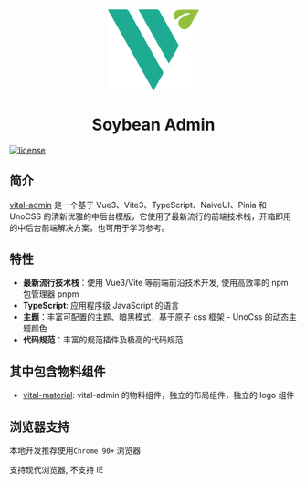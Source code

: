 <div align="center">
	<img src="./packages/vital-admin/public/logo.svg" style="width: 160px;"/>
	<h1>Soybean Admin</h1>
</div>

[![license](https://img.shields.io/badge/license-MIT-green.svg)](./LICENSE.txt) 

## 简介

[vital-admin](https://github.com/whr2349/vital-admin/tree/master) 是一个基于 Vue3、Vite3、TypeScript、NaiveUI、Pinia 和 UnoCSS 的清新优雅的中后台模版，它使用了最新流行的前端技术栈，开箱即用的中后台前端解决方案，也可用于学习参考。

## 特性

- **最新流行技术栈**：使用 Vue3/Vite 等前端前沿技术开发, 使用高效率的 npm 包管理器 pnpm
- **TypeScript**: 应用程序级 JavaScript 的语言
- **主题**：丰富可配置的主题、暗黑模式，基于原子 css 框架 - UnoCss 的动态主题颜色
- **代码规范**：丰富的规范插件及极高的代码规范


## 其中包含物料组件

- [vital-material](https://github.com/whr2349/vital-admin/tree/master/packages/components): vital-admin 的物料组件，独立的布局组件，独立的 logo 组件


## 浏览器支持

本地开发推荐使用`Chrome 90+` 浏览器

支持现代浏览器, 不支持 IE


